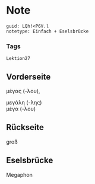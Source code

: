 # Note
```
guid: LQh!<P6V.l
notetype: Einfach + Eselsbrücke
```

### Tags
```
Lektion27
```

## Vorderseite
μέγας (-λου),<div>μεγάλη (-λης)</div><div>μέγα (-λου)</div>

## Rückseite
groß

## Eselsbrücke
Megaphon
